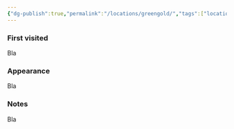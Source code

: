 ```yaml
---
{"dg-publish":true,"permalink":"/locations/greengold/","tags":["location"],"noteIcon":"location","updated":"2024-01-06T10:18:21.809+01:00"}
---
```


### First visited
Bla
### Appearance
Bla
### Notes
Bla